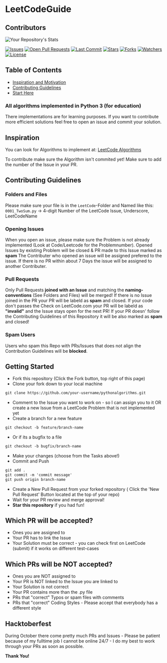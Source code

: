 # LeetCodeGuide
## Contributors
![Your Repository's Stats](https://contrib.rocks/image?repo=Vineet-Dhaimodker/LeetCodeGuide)

[![Issues](https://img.shields.io/github/issues/Vineet-Dhaimodker/LeetCodeGuide)](https://github.com/Vineet-Dhaimodker/LeetCodeGuide/issues)
[![Open Pull Requests](https://img.shields.io/github/issues-pr-raw/Vineet-Dhaimodker/LeetCodeGuide)](https://github.com/Vineet-Dhaimodker/LeetCodeGuide/pulls)
[![Last Commit](https://img.shields.io/github/last-commit/Vineet-Dhaimodker/LeetCodeGuide)](https://github.com/Vineet-Dhaimodker/LeetCodeGuide)
[![Stars](https://img.shields.io/github/stars/Vineet-Dhaimodker/LeetCodeGuide)](https://github.com/Vineet-Dhaimodker/LeetCodeGuide/stargazers)
[![Forks](https://img.shields.io/github/forks/Vineet-Dhaimodker/LeetCodeGuide)](https://github.com/Vineet-Dhaimodker/LeetCodeGuide/network/members)
[![Watchers](https://img.shields.io/github/watchers/Vineet-Dhaimodker/LeetCodeGuide)](https://github.com/Vineet-Dhaimodker/LeetCodeGuide/watchers)
[![License](https://img.shields.io/github/license/Vineet-Dhaimodker/LeetCodeGuide)](https://github.com/Vineet-Dhaimodker/LeetCodeGuide/blob/master/LICENSE)


## Table of Contents
* [Inspiration and Motivation](#inspiration)
* [Contributing Guidelines](#contributing-guidelines)
* [Start Here](#getting-started)




### All algorithms implemented in Python 3 (for education)
There implementations are for learning purposes. If you want to contribute more efficient solutions feel free to open an issue and commit your solution.

## Inspiration

You can look for Algorithms to implement at: [LeetCode Algorithms](https://leetcode.com/problemset/algorithms/) 

To contribute make sure the Algorithm isn't commited yet! Make sure to add the number of the Issue in your PR.

## Contributing Guidelines

### Folders and Files
Please make sure your file is in the `LeetCode`-Folder and Named like this:
`0001_TwoSum.py` -> 4-digit Number of the LeetCode Issue, Underscore, LeetCodeName

### Opening Issues
When you open an issue, please make sure the Problem is not already implemented (Look at Code/Leetcode for the Problemnumber). 
Opened Issues by existing Problem will be closed & PR made to this Issue marked as **spam**
The Contributer who opened an issue will be assigned prefered to the issue. If there is no PR within about 7 Days the issue will be assigned to another Contributer.

### Pull Requests
Only Pull Requests **joined with an Issue** and matching the **naming-conventions** (See Folders and Files) will be merged!
If there is no Issue joined in the PR your PR will be labeld as **spam** and closed.
If your code don't passes the Check on LeetCode.com your PR will be labeld as **"invalid"** and the Issue stays open for the next PR!
If your PR doesn' follow the Contributing Guidelines of this Repository it will be also marked as **spam** and closed!

### Spam Users
Users who spam this Repo with PRs/Issues that does not align the Contribution Guidelines will be **blocked**.

## Getting Started
* Fork this repository (Click the Fork button, top right of this page)
* Clone your fork down to your local machine
```markdown
git clone https://github.com/your-username/pythonalgorithms.git
```
* Comment to the Issue you want to work on - so I can assign you to it OR create a new Issue from a LeetCode Problem that is not implemented yet
* Create a branch for a new feature
```markdown
git checkout -b feature/branch-name
```
* Or if its a bugfix to a file
```markdown
git checkout -b bugfix/branch-name
```
* Make your changes (choose from the Tasks above!)
* Commit and Push
```markdown
git add .
git commit -m 'commit message'
git push origin branch-name
```
* Create a New Pull Request from your forked repository ( Click the 'New Pull Request' Button located at the top of your repo)
* Wait for your PR review and merge approval!
* __Star this repository__ if you had fun!

## Which PR will be accepted?
* Ones you are assigned to
* Your PR has to link the Issue
* Your Solution must be correct - you can check first on LeetCode (submit) if it works on different test-cases

## Which PRs will be NOT accepted?
* Ones you are NOT assigned to
* Your PR is NOT linked to the Issue you are linked to
* Your Solution is not correct
* Your PR contains more than the .py file
* PRs that "correct" Typos or spam files with comments
* PRs that "correct" Coding Styles - Please accept that everybody has a different style

## Hacktoberfest
During October there come pretty much PRs and Issues - Please be patient because of my fulltime job I cannot be online 24/7 - I do my best to work through your PRs as soon as possible.

__Thank You!__ 
